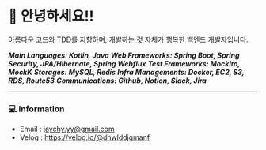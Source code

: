 # 🦑 안녕하세요!!
아름다운 코드와 TDD를 지향하며, 개발하는 것 자체가 행복한 백엔드 개발자입니다.  

***Main Languages: Kotlin, Java***
***Web Frameworks: Spring Boot, Spring Security, JPA/Hibernate, Spring Webflux***
***Test Frameworks: Mockito, MockK***
***Storages: MySQL, Redis***
***Infra Managements: Docker, EC2, S3, RDS, Route53***
***Communications: Github, Notion, Slack, Jira***

---

### 💻 Information
- Email : jaychy.yy@gmail.com
- Velog : https://velog.io/@dhwlddjgmanf
